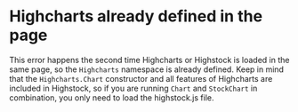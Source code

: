 # Highcharts already defined in the page

This error happens the second time Highcharts or Highstock is loaded in the same
page, so the `Highcharts` namespace is already defined. Keep in mind that the
`Highcharts.Chart` constructor and all features of Highcharts are included in
Highstock, so if you are running `Chart` and `StockChart` in combination, you
only need to load the highstock.js file.
